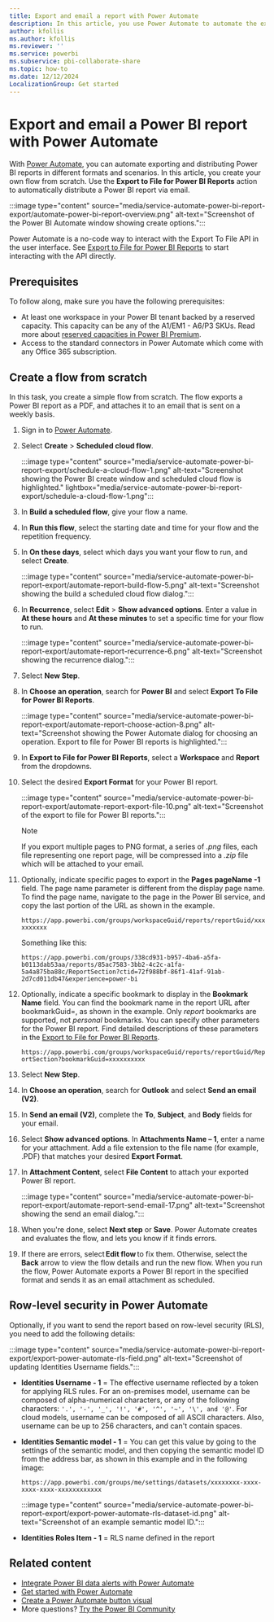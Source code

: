 ```yaml
---
title: Export and email a report with Power Automate
description: In this article, you use Power Automate to automate the export and distribution of Power BI reports in various supported formats and scenarios.  
author: kfollis
ms.author: kfollis
ms.reviewer: ''
ms.service: powerbi
ms.subservice: pbi-collaborate-share
ms.topic: how-to
ms.date: 12/12/2024
LocalizationGroup: Get started
---
```

# Export and email a Power BI report with Power Automate

With [Power Automate](/power-automate/getting-started), you can automate exporting and distributing Power BI reports in different formats and scenarios. In this article, you create your own flow from scratch. Use the **Export to File for Power BI Reports** action to automatically distribute a Power BI report via email. 

:::image type="content" source="media/service-automate-power-bi-report-export/automate-power-bi-report-overview.png" alt-text="Screenshot of the Power BI Automate window showing create options.":::

Power Automate is a no-code way to interact with the Export To File API in the user interface. See [Export to File for Power BI Reports](/connectors/powerbi/#export-to-file-for-power-bi-reports) to start interacting with the API directly.

## Prerequisites  

To follow along, make sure you have the following prerequisites:

- At least one workspace in your Power BI tenant backed by a reserved capacity. This capacity can be any of the A1/EM1 - A6/P3 SKUs. Read more about [reserved capacities in Power BI Premium](../enterprise/service-premium-what-is.md).
- Access to the standard connectors in Power Automate which come with any Office 365 subscription.

## Create a flow from scratch 

In this task, you create a simple flow from scratch. The flow exports a Power BI report as a PDF, and attaches it to an email that is sent on a weekly basis.  

1. Sign in to [Power Automate](https://powerautomate.microsoft.com/).
2. Select **Create** > **Scheduled cloud flow**. 

    :::image type="content" source="media/service-automate-power-bi-report-export/schedule-a-cloud-flow-1.png" alt-text="Screenshot showing the Power BI create window and scheduled cloud flow is highlighted." lightbox="media/service-automate-power-bi-report-export/schedule-a-cloud-flow-1.png":::

3. In **Build a scheduled flow**, give your flow a name. 
4. In **Run this flow**, select the starting date and time for your flow and the repetition frequency.
5. In **On these days**, select which days you want your flow to run, and select **Create**.

    :::image type="content" source="media/service-automate-power-bi-report-export/automate-report-build-flow-5.png" alt-text="Screenshot showing the build a scheduled cloud flow dialog.":::

6. In **Recurrence**, select **Edit** > **Show advanced options**. Enter a value in **At these hours** and **At these minutes** to set a specific time for your flow to run.
 
    :::image type="content" source="media/service-automate-power-bi-report-export/automate-report-recurrence-6.png" alt-text="Screenshot showing the recurrence dialog.":::

7. Select **New Step**.
8. In **Choose an operation**, search for **Power BI** and select **Export To File for Power BI Reports**.
 
    :::image type="content" source="media/service-automate-power-bi-report-export/automate-report-choose-action-8.png" alt-text="Screenshot showing the Power Automate dialog for choosing an operation. Export to file for Power BI reports is highlighted.":::

9. In **Export to File for Power BI Reports**, select a **Workspace** and **Report** from the dropdowns.
10. Select the desired **Export Format** for your Power BI report.
 
    :::image type="content" source="media/service-automate-power-bi-report-export/automate-report-export-file-10.png" alt-text="Screenshot of the export to file for Power BI reports.":::

    > [!NOTE]
    > If you export multiple pages to PNG format, a series of *.png* files, each file representing one report page, will be compressed into a *.zip* file which will be attached to your email.

11. Optionally, indicate specific pages to export in the **Pages pageName -1** field. The page name parameter is different from the display page name. To find the page name, navigate to the page in the Power BI service, and copy the last portion of the URL as shown in the example. 
 
    `https://app.powerbi.com/groups/workspaceGuid/reports/reportGuid/xxxxxxxxxx`

    Something like this:

    `https://app.powerbi.com/groups/338cd931-b957-4ba6-a5fa-b0113dab53aa/reports/85ac7583-3bb2-4c2c-a1fa-5a4a875ba88c/ReportSection?ctid=72f988bf-86f1-41af-91ab-2d7cd011db47&experience=power-bi`

12. Optionally, indicate a specific bookmark to display in the **Bookmark Name** field. You can find the bookmark name in the report URL after bookmarkGuid=, as shown in the example. Only *report* bookmarks are supported, not *personal* bookmarks. You can specify other parameters for the Power BI report. Find detailed descriptions of these parameters in the [Export to File for Power BI Reports](/connectors/powerbi/#export-to-file-for-power-bi-reports).

    `https://app.powerbi.com/groups/workspaceGuid/reports/reportGuid/ReportSection?bookmarkGuid=xxxxxxxxxx`

13. Select **New Step**.
14. In **Choose an operation**, search for **Outlook** and select **Send an email (V2)**. 
15. In **Send an email (V2)**, complete the **To**, **Subject**, and **Body** fields for your email.
16. Select **Show advanced options**. In **Attachments Name – 1**, enter a name for your attachment. Add a file extension to the file name (for example, .PDF) that matches your desired **Export Format**.
17. In **Attachment Content**, select **File Content** to attach your exported Power BI report.  
 
    :::image type="content" source="media/service-automate-power-bi-report-export/automate-report-send-email-17.png" alt-text="Screenshot showing the send an email dialog.":::

18. When you're done, select **Next step** or **Save**. Power Automate creates and evaluates the flow, and lets you know if it finds errors.
1. If there are errors, select **Edit flow** to fix them. Otherwise, select the **Back** arrow to view the flow details and run the new flow.
    When you run the flow, Power Automate exports a Power BI report in the specified format and sends it as an email attachment as scheduled.  

## Row-level security in Power Automate 
Optionally, if you want to send the report based on row-level security (RLS), you need to add the following details:

:::image type="content" source="media/service-automate-power-bi-report-export/export-power-automate-rls-field.png" alt-text="Screenshot of updating Identities Username fields.":::

- **Identities Username - 1** = The effective username reflected by a token for applying RLS rules. For an on-premises model, username can be composed of alpha-numerical characters, or any of the following characters: `'.', '-', '_', '!', '#', '^', '~', '\', and '@'`. For cloud models, username can be composed of all ASCII characters. Also, username can be up to 256 characters, and can't contain spaces.
- **Identities Semantic model - 1** = You can get this value by going to the settings of the semantic model, and then copying the semantic model ID from the address bar, as shown in this example and in the following image:

    `https://app.powerbi.com/groups/me/settings/datasets/xxxxxxxx-xxxx-xxxx-xxxx-xxxxxxxxxxxx`

    :::image type="content" source="media/service-automate-power-bi-report-export/export-power-automate-rls-dataset-id.png" alt-text="Screenshot of an example semantic model ID.":::

- **Identities Roles Item - 1** = RLS name defined in the report

## Related content

- [Integrate Power BI data alerts with Power Automate](service-flow-integration.md)
- [Get started with Power Automate](/power-automate/getting-started/)
- [Create a Power Automate button visual](../create-reports/power-bi-automate-visual.md)
- More questions? [Try the Power BI Community](https://community.powerbi.com/)

